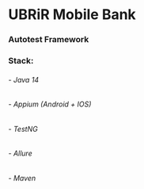 # UBRiR Mobile Bank
### Autotest Framework
### Stack:
###### - Java 14
###### - Appium (Android + IOS)
###### - TestNG
###### - Allure
###### - Maven